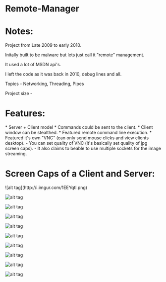 # Remote-Manager
<h1>Notes:</h1>
Project from Late 2009 to early 2010. 

Initally built to be malware but lets just call it "remote" management.

It used a lot of MSDN api's. 

I left the code as it was back in 2010, debug lines and all. 

Topics - Networking, Threading, Pipes

Project size - 

<h1>Features:</h1>
* Server + Client model
* Commands could be sent to the client. 
* Client window can be stealthed.
* Featured remote command line execution. 
* Featured it's own "VNC" (can only send mouse clicks and view clients desktop).
    - You can set quality of VNC (it's basically set quality of jpg screen caps). 
    - It also claims to beable to use multiple sockets for the image streaming.

 




<h1>Screen Caps of a Client and Server:</h1>
![alt tag](http://i.imgur.com/1EEYqtl.png)

![alt tag](http://i.imgur.com/rDqcyBu.png)

![alt tag](http://i.imgur.com/8EtV0TD.png)

![alt tag](http://i.imgur.com/nfm8TAO.png)

![alt tag](http://i.imgur.com/MTWQhzv.png)

![alt tag](http://i.imgur.com/l2VuWee.png)

![alt tag](http://i.imgur.com/6rsy9VE.png)

![alt tag](http://i.imgur.com/8uNUZlc.png)

![alt tag](http://i.imgur.com/w97wX9F.png)

![alt tag](http://i.imgur.com/ZivCJo4.png)



